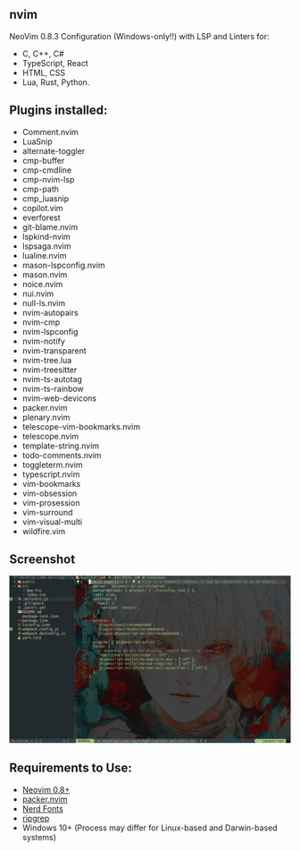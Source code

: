 ## nvim
NeoVim 0.8.3 Configuration (Windows-only!!) with LSP and Linters for:
- C, C++, C#
- TypeScript, React
- HTML, CSS
- Lua, Rust, Python.

## Plugins installed:
- Comment.nvim
- LuaSnip
- alternate-toggler
- cmp-buffer
- cmp-cmdline
- cmp-nvim-lsp
- cmp-path
- cmp_luasnip
- copilot.vim
- everforest
- git-blame.nvim
- lspkind-nvim
- lspsaga.nvim
- lualine.nvim
- mason-lspconfig.nvim
- mason.nvim
- noice.nvim
- nui.nvim
- null-ls.nvim
- nvim-autopairs
- nvim-cmp
- nvim-lspconfig
- nvim-notify
- nvim-transparent
- nvim-tree.lua
- nvim-treesitter
- nvim-ts-autotag
- nvim-ts-rainbow
- nvim-web-devicons
- packer.nvim
- plenary.nvim
- telescope-vim-bookmarks.nvim
- telescope.nvim
- template-string.nvim
- todo-comments.nvim
- toggleterm.nvim
- typescript.nvim
- vim-bookmarks
- vim-obsession
- vim-prosession
- vim-surround
- vim-visual-multi
- wildfire.vim

## Screenshot

![screenshot](https://github.com/PedroAbensur/nvim/blob/main/screenshot.jpg)

## Requirements to Use:
- [Neovim 0.8+](https://github.com/neovim/neovim/releases/tag/v0.8.1)
- [packer.nvim](https://github.com/wbthomason/packer.nvim)
- [Nerd Fonts](https://www.nerdfonts.com/font-downloads)
- [ripgrep](https://github.com/BurntSushi/ripgrep)
- Windows 10+ (Process may differ for Linux-based and Darwin-based systems)
